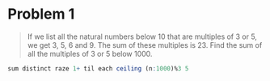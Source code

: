 # Problem 1


>If we list all the natural numbers below 10 that are multiples of 3 or 5, we get 3, 5, 6 and 9. The sum of these multiples is 23.
>Find the sum of all the multiples of 3 or 5 below 1000.

```q
sum distinct raze 1+ til each ceiling (n:1000)%3 5
```
